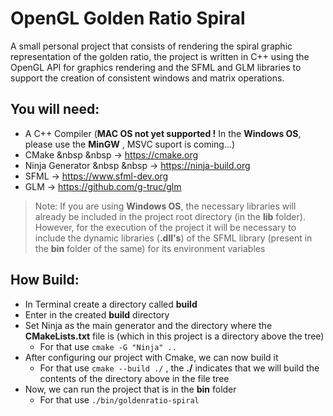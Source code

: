 # OpenGL Golden Ratio Spiral

A small personal project that consists of rendering the spiral graphic representation of the golden ratio, the project is written in C++ using the OpenGL API for graphics rendering and the SFML and GLM libraries to support the creation of consistent windows and matrix operations.

## You will need:
- A C++ Compiler      (**MAC OS not yet supported !** In the **Windows OS**, please use the **MinGW** , MSVC suport is coming...)
- CMake &nbsp &nbsp -> https://cmake.org
- Ninja Generator &nbsp &nbsp -> https://ninja-build.org
- SFML             -> https://www.sfml-dev.org
- GLM              -> https://github.com/g-truc/glm

> Note: If you are using **Windows OS**, the necessary libraries will already be included in the project root directory (in the **lib** folder). However, for the execution of the project it will be necessary to include the dynamic libraries (**.dll's**) of the SFML library (present in the **bin** folder of the same) for its environment variables

## How Build:

- In Terminal create a directory called **build**
- Enter in the created **build** directory
- Set Ninja as the main generator and the directory where the **CMakeLists.txt** file is (which in this project is a directory above the tree)
    - For that use `cmake -G "Ninja" ..`
- After configuring our project with Cmake, we can now build it
    - For that use `cmake --build ./` , the **./** indicates that we will build the contents of the directory above in the file tree
- Now, we can run the project that is in the **bin** folder
    - For that use `./bin/goldenratio-spiral`
